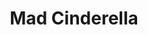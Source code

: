 --- 
title: "Mad Cinderella"
publishdate: "2019-6-27T16:48:46+02:00"
src: "https://365manga.net/manga/mad-cinderella"
image: "https://data.365manga.net/images/thumbnails/15915-mad-cinderella.jpg"
description: "Teijin Sakuichi was born in a house of one of Japan's leading conglomerates while Ryota Kishi was born and raised in a common household and lived a rather crude lifestyle. Despite this difference, they were neighbors and childhood friends that grew up together. However in the winter of their third year in middle school, Sakuichi proposed to Ryouta before going to study abroad. Years later, having no contact, Sakuichi suddenly…"
---